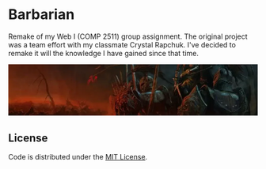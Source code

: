 # Barbarian

Remake of my Web I (COMP 2511) group assignment. The original project was a team effort with my classmate Crystal Rapchuk. I've decided to remake it will the knowledge I have gained since that time.

![Banner](images/banner.webp)

## License
Code is distributed under the [MIT License](https://github.com/farghul/barbarian/blob/main/LICENSE.md).